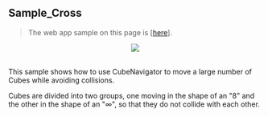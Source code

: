 ## Sample_Cross

> The web app sample on this page is [[here](https://morikatron.github.io/t4u/sample/cross)].

<div align="center">
<img src="../../../../../docs/res/samples/cross.gif">
</div>

<br>

This sample shows how to use CubeNavigator to move a large number of Cubes while avoiding collisions.

Cubes are divided into two groups, one moving in the shape of an "8" and the other in the shape of an "∞", so that they do not collide with each other.
